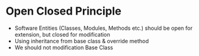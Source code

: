 # Open Closed Principle
- Software Entities (Classes, Modules, Methods etc.) should be open for extension, but closed for modification
- Using inheritance from base class & override method
- We should not modification Base Class